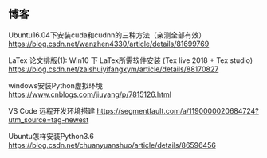 ## 博客

Ubuntu16.04下安装cuda和cudnn的三种方法（亲测全部有效）
https://blog.csdn.net/wanzhen4330/article/details/81699769


LaTex 论文排版(1): Win10 下 LaTex所需软件安装 (Tex live 2018 + Tex studio)
https://blog.csdn.net/zaishuiyifangxym/article/details/88170827

windows安装Python虚拟环境
https://www.cnblogs.com/jiuyang/p/7815126.html

VS Code 远程开发环境搭建
https://segmentfault.com/a/1190000020684724?utm_source=tag-newest

Ubuntu怎样安装Python3.6
https://blog.csdn.net/chuanyuanshuo/article/details/86596456
